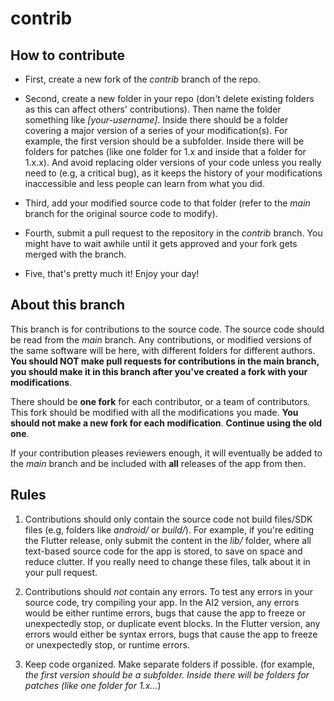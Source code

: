# contrib

## How to contribute
   - First, create a new fork of the *contrib* branch of the repo.
   
   - Second, create a new folder in your repo (don't delete existing folders as this can affect others' contributions). Then name the folder something like *[your-username]*. Inside         there should be a folder covering a major version of a series of your modification(s). For example, the first version should be a subfolder. Inside there will be folders for            patches (like one folder for 1.x and inside that a folder for 1.x.x). And avoid replacing older versions of your code unless you really need to (e.g, a critical bug), as it             keeps the history of your modifications inaccessible and less people can learn from what you did.
     
   - Third, add your modified source code to that folder (refer to the *main* branch for the original source code to modify).
   
   - Fourth, submit a pull request to the repository in the *contrib* branch. You might have to wait awhile until it gets approved and your fork gets merged with the branch.
   
   - Five, that's pretty much it! Enjoy your day!

## About this branch
This branch is for contributions to the source code. The source code should be read from the *main* branch. Any contributions, or modified versions of the same software will be here,
with different folders for different authors. **You should NOT make pull requests for contributions in the main branch, you should make it in this branch after you've created a fork with your modifications**. 

There should be **one fork** for each contributor, or a team of contributors. This fork should be modified with all the modifications you made. **You should not make a new fork for each modification**. **Continue using the old one**.

If your contribution pleases reviewers enough, it will eventually be added to the *main* branch and be included with **all** releases of the app from then.

## Rules
1. Contributions should only contain the source code not build files/SDK files (e.g, folders like *android/* or *build/*). For example, if you're editing the Flutter release, only submit the content in the *lib/* folder, where all text-based source code for the app is stored, to save on space and reduce clutter. If you really need to change these files, talk about it in your pull request.

2. Contributions should *not* contain any errors. To test any errors in your source code, try compiling your app. In the AI2 version, any errors would be either runtime errors, bugs that cause the app to freeze or unexpectedly stop, or duplicate event blocks. In the Flutter version, any errors would either be syntax errors, bugs that cause the app to freeze or unexpectedly stop, or runtime errors.

3. Keep code organized. Make separate folders if possible. (for example, *the first version should be a subfolder. Inside there will be folders for patches (like one folder for 1.x...*)

